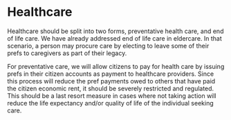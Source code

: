 # Healthcare

Healthcare should be split into two forms, preventative health care, and end of life care.  We have already addressed end of life care in eldercare.  In that scenario, a person may procure care by electing to leave some of their prefs to caregivers as part of their legacy.

For preventative care, we will allow citizens to pay for health care by issuing prefs in their citizen accounts as payment to healthcare providers.  Since this process will reduce the pref payments owed to others that have paid the citizen economic rent, it should be severely restricted and regulated.  This should be a last resort measure in cases where not taking action will reduce the life expectancy and/or quality of life of the individual seeking care.

